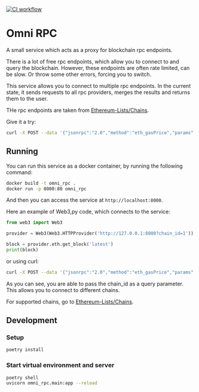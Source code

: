[![CI workflow](https://github.com/jacekv/omni-rpc/actions/workflows/python-ci.yml/badge.svg)](https://github.com/jacekv/omni-rpc/actions/workflows/python-ci.yml)

# Omni RPC

A small service which acts as a proxy for blockchain rpc endpoints.

There is a lot of free rpc endpoints, which allow you to connect to and query
the blockchain. However, these endpoints are often rate limited, can be slow. Or
throw some other errors, forcing you to switch.

This service allows you to connect to multiple rpc endpoints. In the current
state, it sends requests to all rpc providers, merges the results and returns
them to the user.

THe rpc endpoints are taken from [Ethereum-Lists/Chains](https://github.com/ethereum-lists/chains).

Give it a try:

```bash
curl -X POST --data '{"jsonrpc":"2.0","method":"eth_gasPrice","params":[],"id":1}' "https://omnirpc.varkiwi.com?chain_id=1"
```

## Running

You can run this service as a docker container, by running the following command:

```bash
docker build -t omni_rpc .
docker run -p 8000:80 omni_rpc
```
And then you can access the service at `http://localhost:8000`.

Here an example of Web3,py code, which connects to the service:

```python
from web3 import Web3

provider = Web3(Web3.HTTPProvider('http://127.0.0.1:8000?chain_id=1'))

block = provider.eth.get_block('latest')
print(block)
```

or using curl:

```bash
curl -X POST --data '{"jsonrpc":"2.0","method":"eth_gasPrice","params":[],"id":73}' "http://127.0.0.1:8000?chain_id=1"
```

As you can see, you are able to pass the chain_id as a query parameter. This
allows you to connect to different chains.

For supported chains, go to [Ethereum-Lists/Chains](https://github.com/ethereum-lists/chains).

## Development

### Setup

```bash
poetry install
```

### Start virtual environment and server

```bash
poetry shell
uvicorn omni_rpc.main:app --reload
```